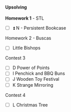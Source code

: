 #### Upsolving

**Homework 1** - STL
- [ ] ⏫ N - Persistent Bookcase

Homework 2 - Buscas
- [ ]  Little Bishops

Contest 3 
- [ ]  D Power of Points
- [ ]  I Penchick and BBQ Buns
- [ ]  J Wooden Toy Festival
- [ ]  K Strange Mirroring

Contest 4
- [ ] L Christmas Tree



